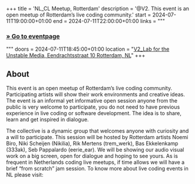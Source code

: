 +++
title = 'NL_CL Meetup, Rotterdam'
description = '@V2. This event is an open meetup of Rotterdam’s live coding community.'
start = 2024-07-11T19:00:00+01:00
end = 2024-07-11T22:00:00+01:00
links = """
  ### [» Go to eventpage ](https://v2.nl/events/rotterdam-live-coders-community-meetup-july-2024)
"""
doors = 2024-07-11T18:45:00+01:00
location = "[V2_Lab for the Unstable Media, Eendrachtsstraat 10 Rotterdam, NL](https://www.openstreetmap.org/node/6766334767)"
+++


<!--more-->
## About

This event is an open meetup of Rotterdam’s live coding community. Participating artists will show their work environments and creative ideas. The event is an informal yet informative open session anyone from the public is very welcome to participate, you do not need to have previous experience in live coding or software development. The idea is to share, learn and get inspired in dialogue.

The collective is a dynamic group that welcomes anyone with curiosity and a will to participate. This session will be hosted by Rotterdam artists Noemi Biro, Niki Scheijen (Nikilia), Rik Mertens (trem_werk), Bas Ekkelenkamp (333ak), Seb Pappalardo (eerie_ear). We will be showing our audio visual work on a big screen, open for dialogue and hoping to see yours. As is frequent in Netherlands coding live meetups, if time allows we will have a brief “from scratch” jam session. To know more about live coding events in NL please visit: